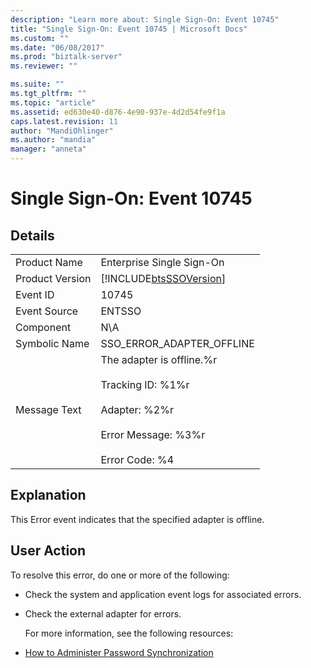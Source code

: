 ```yaml
---
description: "Learn more about: Single Sign-On: Event 10745"
title: "Single Sign-On: Event 10745 | Microsoft Docs"
ms.custom: ""
ms.date: "06/08/2017"
ms.prod: "biztalk-server"
ms.reviewer: ""

ms.suite: ""
ms.tgt_pltfrm: ""
ms.topic: "article"
ms.assetid: ed630e40-d876-4e90-937e-4d2d54fe9f1a
caps.latest.revision: 11
author: "MandiOhlinger"
ms.author: "mandia"
manager: "anneta"
---
```

# Single Sign-On: Event 10745
## Details  

|                 |                                                                                                                                              |
|-----------------|----------------------------------------------------------------------------------------------------------------------------------------------|
|  Product Name   |                                                          Enterprise Single Sign-On                                                           |
| Product Version |                                          [!INCLUDE[btsSSOVersion](../includes/btsssoversion-md.md)]                                          |
|    Event ID     |                                                                    10745                                                                     |
|  Event Source   |                                                                    ENTSSO                                                                    |
|    Component    |                                                                     N\A                                                                      |
|  Symbolic Name  |                                                          SSO_ERROR_ADAPTER_OFFLINE                                                           |
|  Message Text   | The adapter is offline.%r<br /><br /> Tracking ID: %1%r<br /><br /> Adapter: %2%r<br /><br /> Error Message: %3%r<br /><br /> Error Code: %4 |

## Explanation  
 This Error event indicates that the specified adapter is offline.  

## User Action  
 To resolve this error, do one or more of the following:  

- Check the system and application event logs for associated errors.  

- Check the external adapter for errors.  

  For more information, see the following resources:  

- [How to Administer Password Synchronization](../core/how-to-administer-password-synchronization.md)
